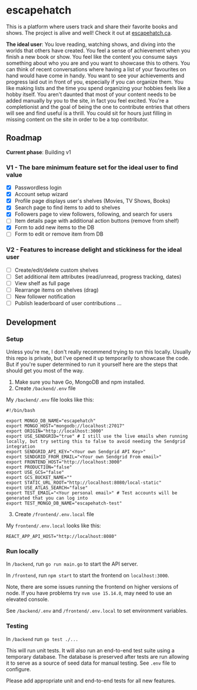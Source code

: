 # escapehatch

This is a platform where users track and share their favorite books and shows. The project is alive and well! Check it out at [escapehatch.ca](https://escapehatch.ca).

**The ideal user**: You love reading, watching shows, and diving into the worlds that others have created. You feel a sense of achievement when you finish a new book or show. You feel like the content you consume says something about who you are and you want to showcase this to others. You can think of recent conversations where having a list of your favourites on hand would have come in handy. You want to see your achievements and progress laid out in front of you, especially if you can organize them. You like making lists and the time you spend organizing your hobbies feels like a hobby itself. You aren't daunted that most of your content needs to be added manually by you to the site, in fact you feel excited. You're a completionist and the goal of being the one to contribute entries that others will see and find useful is a thrill. You could sit for hours just filling in missing content on the site in order to be a top contributor.

## Roadmap
**Current phase**: Building v1

### V1 - The bare minimum feature set for the ideal user to find value

- [x] Passwordless login
- [x] Account setup wizard
- [x] Profile page displays user's shelves (Movies, TV Shows, Books)
- [x] Search page to find items to add to shelves
- [x] Followers page to view followers, following, and search for users
- [ ] Item details page with additional action buttons (remove from shelf)
- [x] Form to add new items to the DB
- [ ] Form to edit or remove item from DB

### V2 - Features to increase delight and stickiness for the ideal user

- [ ] Create/edit/delete custom shelves
- [ ] Set additional item attributes (read/unread, progress tracking, dates) 
- [ ] View shelf as full page
- [ ] Rearrange items on shelves (drag)
- [ ] New follower notification
- [ ] Publish leaderboard of user contributions
...

## Development

### Setup

Unless you're me, I don't really recommend trying to run this locally. Usually this repo is private, but I've opened it up temporarily to showcase the code. But if you're super determined to run it yourself here are the steps that should get you most of the way.

1. Make sure you have Go, MongoDB and npm installed.
2. Create `/backend/.env` file

My `/backend/.env` file looks like this:

```
#!/bin/bash

export MONGO_DB_NAME="escapehatch"
export MONGO_HOST="mongodb://localhost:27017"
export ORIGIN="http://localhost:3000"
export USE_SENDGRID="true" # I still use the live emails when running locally, but try setting this to false to avoid needing the Sendgrid integration
export SENDGRID_API_KEY="<Your own Sendgrid API Key>"
export SENDGRID_FROM_EMAIL="<Your own Sendgrid From email>"
export FRONTEND_HOST="http://localhost:3000"
export PRODUCTION="false"
export USE_GCS="false"
export GCS_BUCKET_NAME=""
export STATIC_URL_ROOT="http://localhost:8080/local-static"
export USE_ATLAS_SEARCH="false"
export TEST_EMAIL="<Your personal email>" # Test accounts will be generated that you can log into
export TEST_MONGO_DB_NAME="escapehatch-test"
```

3. Create `/frontend/.env.local` file

My `frontend/.env.local` looks like this:

```
REACT_APP_API_HOST="http://localhost:8080"
```

### Run locally

In `/backend`, run `go run main.go` to start the API server.

In `/frontend`, run `npm start` to start the frontend on `localhost:3000`.

Note, there are some issues running the frontend on higher versions of node. If you have problems try `nvm use 15.14.0`, may need to use an elevated console.

See `/backend/.env` and `/frontend/.env.local` to set environment variables.

### Testing

In `/backend` run `go test ./...`

This will run unit tests. It will also run an end-to-end test suite using a temporary database. The database is preserved after tests are run allowing it to serve as a source of seed data for manual testing. See `.env` file to configure.

Please add appropriate unit and end-to-end tests for all new features.
